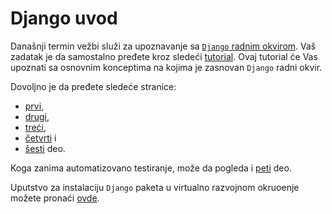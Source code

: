 # Django uvod

Današnji termin vežbi služi za upoznavanje sa [`Django` radnim okvirom](https://www.djangoproject.com/). Vaš zadatak je
da samostalno pređete kroz sledeći [tutorial](https://docs.djangoproject.com/en/3.2/intro/tutorial01/). Ovaj tutorial će
Vas upoznati sa osnovnim konceptima na kojima je zasnovan `Django` radni okvir.

Dovoljno je da pređete sledeće stranice:

- [prvi](https://docs.djangoproject.com/en/3.2/intro/tutorial01/),
- [drugi](https://docs.djangoproject.com/en/3.2/intro/tutorial02/),
- [treći](https://docs.djangoproject.com/en/3.2/intro/tutorial03/),
- [četvrti](https://docs.djangoproject.com/en/3.2/intro/tutorial04/) i
- [šesti](https://docs.djangoproject.com/en/3.2/intro/tutorial06/) deo.

Koga zanima automatizovano testiranje, može da pogleda i [peti](https://docs.djangoproject.com/en/3.2/intro/tutorial05/)
deo.

Uputstvo za instalaciju `Django` paketa u virtualno razvojnom okruoenje možete
pronaći [ovde](https://docs.djangoproject.com/en/3.2/topics/install/#installing-official-release).
